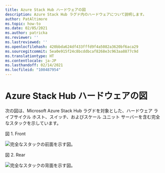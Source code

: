 ```yaml
---
title: Azure Stack Hub ハードウェアの図
description: Azure Stack Hub ラグド内のハードウェアについて説明します。
author: PatAltimore
ms.topic: how-to
ms.date: 02/05/2021
ms.author: patricka
ms.reviewer: ''
ms.lastreviewed: ''
ms.openlocfilehash: 420bbda624df433fffd9f4a5082a3620bf6aca29
ms.sourcegitcommit: 5ea0e915f24c8bcddbcaf8268e3c963aa8877c9d
ms.translationtype: HT
ms.contentlocale: ja-JP
ms.lasthandoff: 02/14/2021
ms.locfileid: "100487954"
---
```

# <a name="azure-stack-hub-hardware-diagram"></a>Azure Stack Hub ハードウェアの図

次の図は、Microsoft Azure Stack Hub ラグドを対象とした、ハードウェア ライフサイクル ホスト、スイッチ、およびスケール ユニット サーバーを含む完全なスタックを示しています。

図 1. Front

![完全なスタックの前面を示す図。](media/image-58.png)

図 2. Rear

![完全なスタックの背面を示す図。](media/image-59.png)


